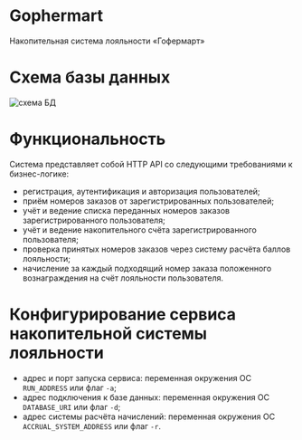 # Gophermart

Накопительная система лояльности «Гофермарт»

# Схема базы данных
![схема БД](https://i.ibb.co/1RHt8cY/image.jpg)

# Функциональность

Система представляет собой HTTP API со следующими требованиями к бизнес-логике:
- регистрация, аутентификация и авторизация пользователей;
- приём номеров заказов от зарегистрированных пользователей;
- учёт и ведение списка переданных номеров заказов зарегистрированного пользователя;
- учёт и ведение накопительного счёта зарегистрированного пользователя;
- проверка принятых номеров заказов через систему расчёта баллов лояльности;
- начисление за каждый подходящий номер заказа положенного вознаграждения на счёт лояльности пользователя.

# Конфигурирование сервиса накопительной системы лояльности
- адрес и порт запуска сервиса: переменная окружения ОС `RUN_ADDRESS` или флаг `-a`;
- адрес подключения к базе данных: переменная окружения ОС `DATABASE_URI` или флаг `-d`;
- адрес системы расчёта начислений: переменная окружения ОС `ACCRUAL_SYSTEM_ADDRESS` или флаг `-r`.
